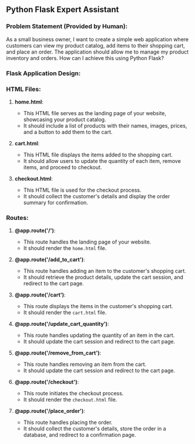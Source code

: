 ## Python Flask Expert Assistant

### Problem Statement (Provided by Human):

As a small business owner, I want to create a simple web application where customers can view my product catalog, add items to their shopping cart, and place an order. The application should allow me to manage my product inventory and orders. How can I achieve this using Python Flask?

### Flask Application Design:

### HTML Files:

1. **home.html**:
   - This HTML file serves as the landing page of your website, showcasing your product catalog.
   - It should include a list of products with their names, images, prices, and a button to add them to the cart.

2. **cart.html**:
   - This HTML file displays the items added to the shopping cart.
   - It should allow users to update the quantity of each item, remove items, and proceed to checkout.

3. **checkout.html**:
   - This HTML file is used for the checkout process.
   - It should collect the customer's details and display the order summary for confirmation.

### Routes:

1. **@app.route('/')**:
   - This route handles the landing page of your website.
   - It should render the `home.html` file.

2. **@app.route('/add_to_cart')**:
   - This route handles adding an item to the customer's shopping cart.
   - It should retrieve the product details, update the cart session, and redirect to the cart page.

3. **@app.route('/cart')**:
   - This route displays the items in the customer's shopping cart.
   - It should render the `cart.html` file.

4. **@app.route('/update_cart_quantity')**:
   - This route handles updating the quantity of an item in the cart.
   - It should update the cart session and redirect to the cart page.

5. **@app.route('/remove_from_cart')**:
   - This route handles removing an item from the cart.
   - It should update the cart session and redirect to the cart page.

6. **@app.route('/checkout')**:
   - This route initiates the checkout process.
   - It should render the `checkout.html` file.

7. **@app.route('/place_order')**:
   - This route handles placing the order.
   - It should collect the customer's details, store the order in a database, and redirect to a confirmation page.